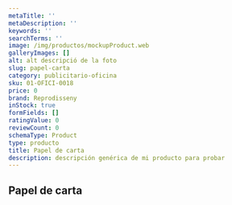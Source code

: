 ```yaml
---
metaTitle: ''
metaDescription: ''
keywords: ''
searchTerms: ''
image: /img/productos/mockupProduct.web
galleryImages: []
alt: alt descripció de la foto
slug: papel-carta
category: publicitario-oficina
sku: 01-OFICI-0018
price: 0
brand: Reprodisseny
inStock: true
formFields: []
ratingValue: 0
reviewCount: 0
schemaType: Product
type: producto
title: Papel de carta
description: descripción genérica de mi producto para probar
---
```

## Papel de carta
